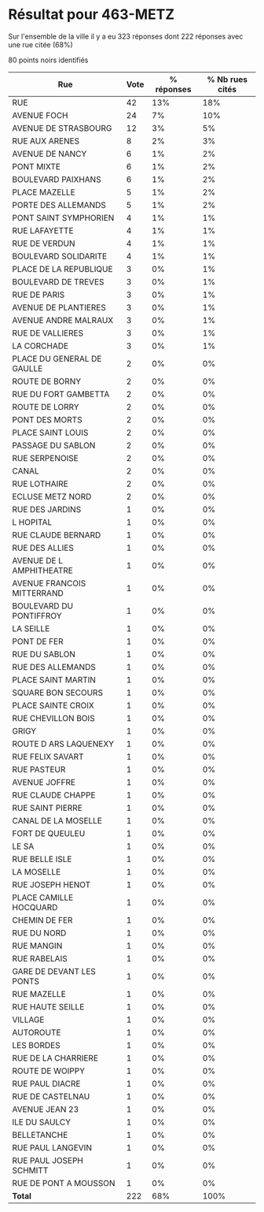 # Résultat pour 463-METZ

Sur l'ensemble de la ville il y a eu 323 réponses dont 222 réponses avec une rue citée (68%)

80 points noirs identifiés

| Rue | Vote | % réponses | % Nb rues cités|
|-----|------|------------|----------------|
| RUE | 42 | 13% | 18%|
| AVENUE FOCH | 24 | 7% | 10%|
| AVENUE DE STRASBOURG | 12 | 3% | 5%|
| RUE AUX ARENES | 8 | 2% | 3%|
| AVENUE DE NANCY | 6 | 1% | 2%|
| PONT MIXTE | 6 | 1% | 2%|
| BOULEVARD PAIXHANS | 6 | 1% | 2%|
| PLACE MAZELLE | 5 | 1% | 2%|
| PORTE DES ALLEMANDS | 5 | 1% | 2%|
| PONT SAINT SYMPHORIEN | 4 | 1% | 1%|
| RUE LAFAYETTE | 4 | 1% | 1%|
| RUE DE VERDUN | 4 | 1% | 1%|
| BOULEVARD SOLIDARITE | 4 | 1% | 1%|
| PLACE DE LA REPUBLIQUE | 3 | 0% | 1%|
| BOULEVARD DE TREVES | 3 | 0% | 1%|
| RUE DE PARIS | 3 | 0% | 1%|
| AVENUE DE PLANTIERES | 3 | 0% | 1%|
| AVENUE ANDRE MALRAUX | 3 | 0% | 1%|
| RUE DE VALLIERES | 3 | 0% | 1%|
| LA CORCHADE | 3 | 0% | 1%|
| PLACE DU GENERAL DE GAULLE | 2 | 0% | 0%|
| ROUTE DE BORNY | 2 | 0% | 0%|
| RUE DU FORT GAMBETTA | 2 | 0% | 0%|
| ROUTE DE LORRY | 2 | 0% | 0%|
| PONT DES MORTS | 2 | 0% | 0%|
| PLACE SAINT LOUIS | 2 | 0% | 0%|
| PASSAGE DU SABLON | 2 | 0% | 0%|
| RUE SERPENOISE | 2 | 0% | 0%|
| CANAL | 2 | 0% | 0%|
| RUE LOTHAIRE | 2 | 0% | 0%|
| ECLUSE METZ NORD | 2 | 0% | 0%|
| RUE DES JARDINS | 1 | 0% | 0%|
| L HOPITAL | 1 | 0% | 0%|
| RUE CLAUDE BERNARD | 1 | 0% | 0%|
| RUE DES ALLIES | 1 | 0% | 0%|
| AVENUE DE L AMPHITHEATRE | 1 | 0% | 0%|
| AVENUE FRANCOIS MITTERRAND | 1 | 0% | 0%|
| BOULEVARD DU PONTIFFROY | 1 | 0% | 0%|
| LA SEILLE | 1 | 0% | 0%|
| PONT DE FER | 1 | 0% | 0%|
| RUE DU SABLON | 1 | 0% | 0%|
| RUE DES ALLEMANDS | 1 | 0% | 0%|
| PLACE SAINT MARTIN | 1 | 0% | 0%|
| SQUARE BON SECOURS | 1 | 0% | 0%|
| PLACE SAINTE CROIX | 1 | 0% | 0%|
| RUE CHEVILLON BOIS | 1 | 0% | 0%|
| GRIGY | 1 | 0% | 0%|
| ROUTE D ARS LAQUENEXY | 1 | 0% | 0%|
| RUE FELIX SAVART | 1 | 0% | 0%|
| RUE PASTEUR | 1 | 0% | 0%|
| AVENUE JOFFRE | 1 | 0% | 0%|
| RUE CLAUDE CHAPPE | 1 | 0% | 0%|
| RUE SAINT PIERRE | 1 | 0% | 0%|
| CANAL DE LA MOSELLE | 1 | 0% | 0%|
| FORT DE QUEULEU | 1 | 0% | 0%|
| LE SA | 1 | 0% | 0%|
| RUE BELLE ISLE | 1 | 0% | 0%|
| LA MOSELLE | 1 | 0% | 0%|
| RUE JOSEPH HENOT | 1 | 0% | 0%|
| PLACE CAMILLE HOCQUARD | 1 | 0% | 0%|
| CHEMIN DE FER | 1 | 0% | 0%|
| RUE DU NORD | 1 | 0% | 0%|
| RUE MANGIN | 1 | 0% | 0%|
| RUE RABELAIS | 1 | 0% | 0%|
| GARE DE DEVANT LES PONTS | 1 | 0% | 0%|
| RUE MAZELLE | 1 | 0% | 0%|
| RUE HAUTE SEILLE | 1 | 0% | 0%|
| VILLAGE | 1 | 0% | 0%|
| AUTOROUTE | 1 | 0% | 0%|
| LES BORDES | 1 | 0% | 0%|
| RUE DE LA CHARRIERE | 1 | 0% | 0%|
| ROUTE DE WOIPPY | 1 | 0% | 0%|
| RUE PAUL DIACRE | 1 | 0% | 0%|
| RUE DE CASTELNAU | 1 | 0% | 0%|
| AVENUE JEAN 23 | 1 | 0% | 0%|
| ILE DU SAULCY | 1 | 0% | 0%|
| BELLETANCHE | 1 | 0% | 0%|
| RUE PAUL LANGEVIN | 1 | 0% | 0%|
| RUE PAUL JOSEPH SCHMITT | 1 | 0% | 0%|
| RUE DE PONT A MOUSSON | 1 | 0% | 0%|
| **Total** | 222 | 68% | 100%|
